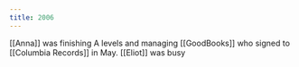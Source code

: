 ```yaml
---
title: 2006
---
```


[[Anna]] was finishing A levels and managing [[GoodBooks]] who signed to [[Columbia Records]] in May.
[[Eliot]] was busy
